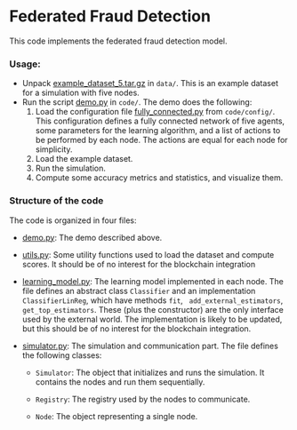 # Federated Fraud Detection

This code implements the federated fraud detection model.



### Usage:

* Unpack [example_dataset_5.tar.gz](https://github.com/GabrieleSantin/federated_fraud_detection/blob/main/data/example_dataset_5.tar.gz) in `data/`. This is an example dataset for a simulation with five nodes.
* Run the script [demo.py](https://github.com/GabrieleSantin/federated_fraud_detection/blob/main/code/demo.py) in `code/`.  The demo does the following:
  1. Load the configuration file [fully_connected.py](https://github.com/GabrieleSantin/federated_fraud_detection/blob/main/code/config/fully_connected.py) from `code/config/`. This configuration defines a fully connected network of five agents, some parameters for the learning algorithm, and a list of actions to be performed by each node. The actions are equal for each node for simplicity.
  2. Load the example dataset.
  3. Run the simulation.
  4. Compute some accuracy metrics and statistics, and visualize them.



### Structure of the code

The code is organized in four files:

* [demo.py](https://github.com/GabrieleSantin/federated_fraud_detection/blob/main/code/demo.py): The demo described above.

* [utils.py](https://github.com/GabrieleSantin/federated_fraud_detection/blob/main/code/utils.py): Some utility functions used to load the dataset and compute scores. It should be of no interest for the blockchain integration

* [learning_model.py](https://github.com/GabrieleSantin/federated_fraud_detection/blob/main/code/learning_model.py): The learning model implemented in each node. The file defines an abstract class `Classifier` and an implementation `ClassifierLinReg`, which have methods `fit`, ` add_external_estimators`, `get_top_estimators`. These (plus the constructor) are the only interface used by the external world. The implementation is likely to be updated, but this should be of no interest for the blockchain integration.

* [simulator.py](https://github.com/GabrieleSantin/federated_fraud_detection/blob/main/code/simulator.py): The simulation and communication part. The file defines the following classes:

  * `Simulator`: The object that initializes and runs the simulation. It contains the nodes and run them sequentially.

  * `Registry`: The registry used by the nodes to communicate.

  * `Node`: The object representing a single node.

    

